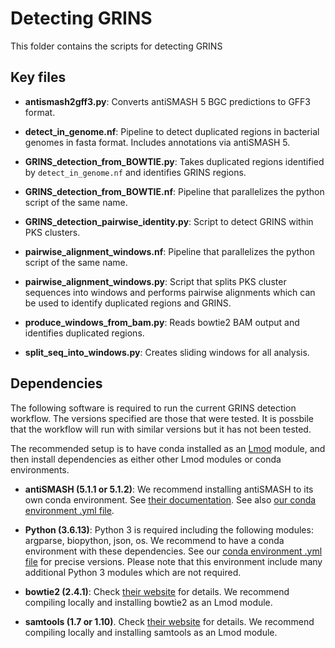 # Detecting GRINS
This folder contains the scripts for detecting GRINS

## Key files

* **antismash2gff3.py**: Converts antiSMASH 5 BGC predictions to GFF3 format.

* **detect_in_genome.nf**: Pipeline to detect duplicated regions in
bacterial genomes in fasta format. Includes annotations via antiSMASH 5.

* **GRINS_detection_from_BOWTIE.py**: Takes duplicated regions identified by
`detect_in_genome.nf` and identifies GRINS regions.

* **GRINS_detection_from_BOWTIE.nf**: Pipeline that parallelizes the python
script of the same name.

* **GRINS_detection_pairwise_identity.py**: Script to detect GRINS within
PKS clusters.

* **pairwise_alignment_windows.nf**: Pipeline that parallelizes the python
script of the same name.

* **pairwise_alignment_windows.py**: Script that splits PKS cluster sequences
into windows and performs pairwise alignments which can be used to identify
duplicated regions and GRINS.

* **produce_windows_from_bam.py**: Reads bowtie2 BAM output and identifies
duplicated regions.

* **split_seq_into_windows.py**: Creates sliding windows for all analysis.


## Dependencies

The following software is required to run the current GRINS detection workflow.
The versions specified are those that were tested. It is possbile that the
workflow will run with similar versions but it has not been tested.

The recommended setup is to have conda installed as an
[Lmod](https://lmod.readthedocs.io/en/latest/index.html) module, and then
install dependencies as either other Lmod modules or conda environments.

* **antiSMASH (5.1.1 or 5.1.2)**: We recommend installing antiSMASH to its
own conda environment. See [their documentation](https://docs.antismash.secondarymetabolites.org/install/).
See also [our conda environment .yml file](../conda_envs/antismash.yml).

* **Python (3.6.13)**: Python 3 is required including the following modules:
argparse, biopython, json, os. We recommend to have a conda environment with
these dependencies. See our [conda environment .yml file](../conda_envs/fraserconda.yml)
for precise versions. Please note that this environment include many additional
Python 3 modules which are not required.

* **bowtie2 (2.4.1)**: Check [their website](http://bowtie-bio.sourceforge.net/bowtie2/index.shtml) for details.
We recommend compiling locally and installing bowtie2 as an Lmod module.

* **samtools (1.7 or 1.10)**. Check [their website](http://www.htslib.org/) for details.
We recommend compiling locally and installing samtools as an Lmod module.
